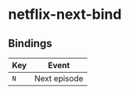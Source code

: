 # netflix-next-bind

## Bindings

| Key | Event        |
| --- | ------------ |
| `N` | Next episode |
